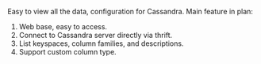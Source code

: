 Easy to view all the data, configuration for Cassandra. Main feature in plan:
1. Web base, easy to access.
2. Connect to Cassandra server directly via thrift.
3. List keyspaces, column families, and descriptions.
4. Support custom column type.